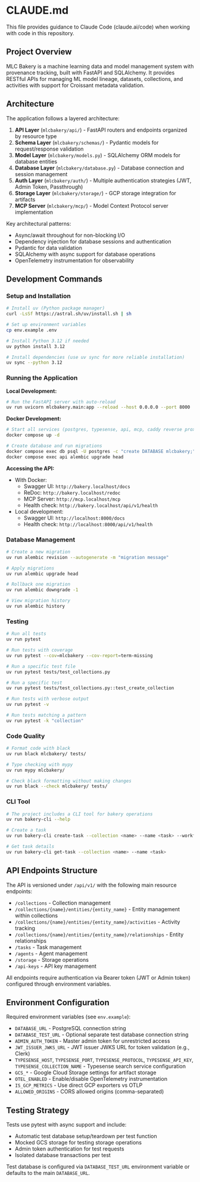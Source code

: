 # CLAUDE.md

This file provides guidance to Claude Code (claude.ai/code) when working with code in this repository.

## Project Overview

MLC Bakery is a machine learning data and model management system with provenance tracking, built with FastAPI and SQLAlchemy. It provides RESTful APIs for managing ML model lineage, datasets, collections, and activities with support for Croissant metadata validation.

## Architecture

The application follows a layered architecture:

1. **API Layer** (`mlcbakery/api/`) - FastAPI routers and endpoints organized by resource type
2. **Schema Layer** (`mlcbakery/schemas/`) - Pydantic models for request/response validation
3. **Model Layer** (`mlcbakery/models.py`) - SQLAlchemy ORM models for database entities
4. **Database Layer** (`mlcbakery/database.py`) - Database connection and session management
5. **Auth Layer** (`mlcbakery/auth/`) - Multiple authentication strategies (JWT, Admin Token, Passthrough)
6. **Storage Layer** (`mlcbakery/storage/`) - GCP storage integration for artifacts
7. **MCP Server** (`mlcbakery/mcp/`) - Model Context Protocol server implementation

Key architectural patterns:
- Async/await throughout for non-blocking I/O
- Dependency injection for database sessions and authentication
- Pydantic for data validation
- SQLAlchemy with async support for database operations
- OpenTelemetry instrumentation for observability

## Development Commands

### Setup and Installation
```bash
# Install uv (Python package manager)
curl -LsSf https://astral.sh/uv/install.sh | sh

# Set up environment variables
cp env.example .env

# Install Python 3.12 if needed
uv python install 3.12

# Install dependencies (use uv sync for more reliable installation)
uv sync --python 3.12
```

### Running the Application

**Local Development:**
```bash
# Run the FastAPI server with auto-reload
uv run uvicorn mlcbakery.main:app --reload --host 0.0.0.0 --port 8000
```

**Docker Development:**
```bash
# Start all services (postgres, typesense, api, mcp, caddy reverse proxy)
docker compose up -d

# Create database and run migrations
docker compose exec db psql -U postgres -c "create DATABASE mlcbakery;"
docker compose exec api alembic upgrade head
```

**Accessing the API:**
- With Docker:
  - Swagger UI: `http://bakery.localhost/docs`
  - ReDoc: `http://bakery.localhost/redoc`
  - MCP Server: `http://mcp.localhost/mcp`
  - Health check: `http://bakery.localhost/api/v1/health`
- Local development:
  - Swagger UI: `http://localhost:8000/docs`
  - Health check: `http://localhost:8000/api/v1/health`

### Database Management
```bash
# Create a new migration
uv run alembic revision --autogenerate -m "migration message"

# Apply migrations
uv run alembic upgrade head

# Rollback one migration
uv run alembic downgrade -1

# View migration history
uv run alembic history
```

### Testing
```bash
# Run all tests
uv run pytest

# Run tests with coverage
uv run pytest --cov=mlcbakery --cov-report=term-missing

# Run a specific test file
uv run pytest tests/test_collections.py

# Run a specific test
uv run pytest tests/test_collections.py::test_create_collection

# Run tests with verbose output
uv run pytest -v

# Run tests matching a pattern
uv run pytest -k "collection"
```

### Code Quality
```bash
# Format code with black
uv run black mlcbakery/ tests/

# Type checking with mypy
uv run mypy mlcbakery/

# Check black formatting without making changes
uv run black --check mlcbakery/ tests/
```

### CLI Tool
```bash
# The project includes a CLI tool for bakery operations
uv run bakery-cli --help

# Create a task
uv run bakery-cli create-task --collection <name> --name <task> --workflow-file <path>

# Get task details
uv run bakery-cli get-task --collection <name> --name <task>
```

## API Endpoints Structure

The API is versioned under `/api/v1/` with the following main resource endpoints:

- `/collections` - Collection management
- `/collections/{name}/entities/{entity_name}` - Entity management within collections
- `/collections/{name}/entities/{entity_name}/activities` - Activity tracking
- `/collections/{name}/entities/{entity_name}/relationships` - Entity relationships
- `/tasks` - Task management
- `/agents` - Agent management
- `/storage` - Storage operations
- `/api-keys` - API key management

All endpoints require authentication via Bearer token (JWT or Admin token) configured through environment variables.

## Environment Configuration

Required environment variables (see `env.example`):
- `DATABASE_URL` - PostgreSQL connection string
- `DATABASE_TEST_URL` - Optional separate test database connection string
- `ADMIN_AUTH_TOKEN` - Master admin token for unrestricted access
- `JWT_ISSUER_JWKS_URL` - JWT issuer JWKS URL for token validation (e.g., Clerk)
- `TYPESENSE_HOST`, `TYPESENSE_PORT`, `TYPESENSE_PROTOCOL`, `TYPESENSE_API_KEY`, `TYPESENSE_COLLECTION_NAME` - Typesense search service configuration
- `GCS_*` - Google Cloud Storage settings for artifact storage
- `OTEL_ENABLED` - Enable/disable OpenTelemetry instrumentation
- `IS_GCP_METRICS` - Use direct GCP exporters vs OTLP
- `ALLOWED_ORIGINS` - CORS allowed origins (comma-separated)

## Testing Strategy

Tests use pytest with async support and include:
- Automatic test database setup/teardown per test function
- Mocked GCS storage for testing storage operations
- Admin token authentication for test requests
- Isolated database transactions per test

Test database is configured via `DATABASE_TEST_URL` environment variable or defaults to the main `DATABASE_URL`.